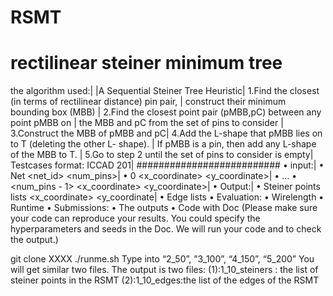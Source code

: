 # RSMT
# rectilinear steiner minimum tree
the algorithm used:|
|A Sequential Steiner Tree Heuristic|
1.Find the closest (in terms of rectilinear distance) pin pair, |
construct their minimum bounding box (MBB) |
2.Find the closest point pair (pMBB,pC) between any point pMBB on |
the MBB and pC from the set of pins to consider |
3.Construct the MBB of pMBB and pC|
4.Add the L-shape that pMBB lies on to T (deleting the other L- shape). |
If pMBB is a pin, then add any L-shape of the MBB to T. |
5.Go to step 2 until the set of pins to consider is empty|
Testcases format: ICCAD 201|
##########################
• input:|
•  Net <net_id> <num_pins>|
•  0 <x_coordinate> <y_coordinate>|
•  …
•  <num_pins - 1> <x_coordinate> <y_coordinate>|
• Output:|
•  Steiner points lists <x_coordinate> <y_coordinate|
•  Edge lists <x1> <y1> <x2> <y2>
• Evaluation:
•  Wirelength
•  Runtime 
• Submissions:
•  The outputs
•  Code with Doc (Please make sure your code can reproduce your results. You could specify the 
hyperparameters and seeds in the Doc. We will run your code and to check the output.)



git clone XXXX
./runme.sh
Type into “2_50”, ”3_100”, “4_150”, “5_200”
You will get similar two files.
The output is two files:
(1):1_10_steiners : the list of steiner points in the RSMT
(2):1_10_edges:the list of the edges of the RSMT

